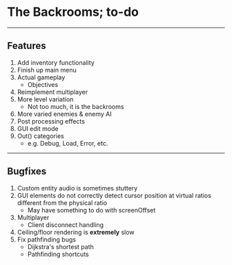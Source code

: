 # The Backrooms; to-do

---
## Features
1. Add inventory functionality
1. Finish up main menu
1. Actual gameplay
    - Objectives
1. Reimplement multiplayer
1. More level variation
    - Not too much, it is the backrooms
1. More varied enemies & enemy AI
1. Post processing effects
1. GUI edit mode
1. Out() categories
    - e.g. Debug, Load, Error, etc.

---
## Bugfixes
1. Custom entity audio is sometimes stuttery
1. GUI elements do not correctly detect cursor position at virtual ratios different from the physical ratio
    - May have something to do with screenOffset
1. Multiplayer
    - Client disconnect handling
1. Ceiling/floor rendering is **extremely** slow
1. Fix pathfinding bugs
    - Dijkstra's shortest path
    - Pathfinding shortcuts